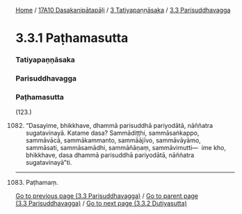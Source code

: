 
[Home](/) / [17A10 Dasakanipātapāḷi](/tipitaka/17A10.md) / [3 Tatiyapaṇṇāsaka](/tipitaka/17A10/3.md) / [3.3 Parisuddhavagga](/tipitaka/17A10/3/3.3.md)

# 3.3.1 Paṭhamasutta

### Tatiyapaṇṇāsaka

### Parisuddhavagga

### Paṭhamasutta

(123.)

1082. “Dasayime, bhikkhave, dhammā parisuddhā pariyodātā, nāññatra sugatavinayā. Katame dasa? Sammādiṭṭhi, sammāsaṅkappo, sammāvācā, sammākammanto, sammāājīvo, sammāvāyāmo, sammāsati, sammāsamādhi, sammāñāṇaṃ, sammāvimutti—  ime kho, bhikkhave, dasa dhammā parisuddhā pariyodātā, nāññatra sugatavinayā”ti.

---

1083. Paṭhamaṃ.



[Go to previous page (3.3 Parisuddhavagga)](/tipitaka/17A10/3/3.3.md) / [Go to parent page (3.3 Parisuddhavagga)](/tipitaka/17A10/3/3.3.md) / [Go to next page (3.3.2 Dutiyasutta)](/tipitaka/17A10/3/3.3/3.3.2.md)


